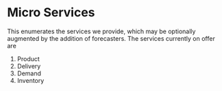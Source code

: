 # Micro Services

This enumerates the services we provide, which may be optionally augmented by the addition of forecasters. The services currently on offer are

 1. Product
 2. Delivery
 3. Demand
 4. Inventory

